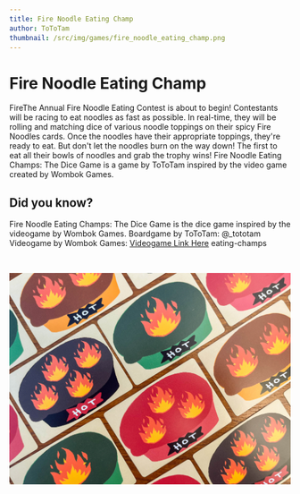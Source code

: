 ```yaml
---
title: Fire Noodle Eating Champ
author: ToToTam
thumbnail: /src/img/games/fire_noodle_eating_champ.png
---
```


# Fire Noodle Eating Champ

FireThe Annual Fire Noodle Eating Contest is about to begin!
Contestants will be racing to eat noodles as fast as possible. In real-time, they will be rolling and matching dice of various noodle toppings on their spicy Fire Noodles cards. Once the noodles have their appropriate toppings, they're ready to eat. But don't let the noodles burn on the way down!
The first to eat all their bowls of noodles and grab the trophy wins!
Fire Noodle Eating Champs: The Dice Game is a game by ToToTam inspired by the video game created by Wombok Games.

## Did you know?

Fire Noodle Eating Champs: The Dice Game is the dice game inspired by the videogame by Wombok Games.
Boardgame by ToToTam: @\_tototam
Videogame by Wombok Games: [Videogame Link Here](https://wombok.itch.io/fire-noodle-eating-champs) eating-champs

<br>

![Occult](/src/img/games/fire_noodle_eating_champ_hot_cards.jpg)
